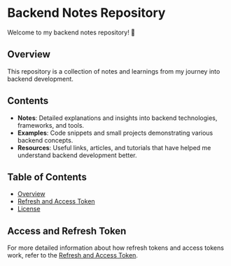 # Backend Notes Repository

Welcome to my backend notes repository! 🚀

## Overview

This repository is a collection of notes and learnings from my journey into backend development. 

## Contents

- **Notes**: Detailed explanations and insights into backend technologies, frameworks, and tools.
- **Examples**: Code snippets and small projects demonstrating various backend concepts.
- **Resources**: Useful links, articles, and tutorials that have helped me understand backend development better.

## Table of Contents
- [Overview](#overview)
- [Refresh and Access Token](#refresh-accessToken)
- [License](#license)




## Access and Refresh Token
For more detailed information about how refresh tokens and access tokens work, refer to the [Refresh and Access Token](refresh-accessToken.md).


